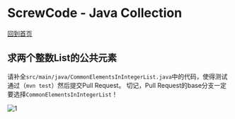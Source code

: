 # ScrewCode - Java Collection 

[回到首页](https://github.com/screwcode/JavaCollection)

## 求两个整数List的公共元素

请补全`src/main/java/CommonElementsInIntegerList.java`中的代码，使得测试通过（`mvn test`）然后提交Pull Request。
切记，Pull Request的base分支一定要选择`CommonElementsInIntegerList`！

![1](https://raw.githubusercontent.com/screwcode/SumOfTwoIntegers/master/images/compare-pr.png)
